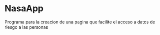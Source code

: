 # NasaApp
Programa para la creacion de una pagina que facilite el acceso a datos de riesgo a las personas
